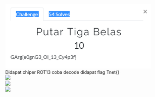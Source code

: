 <img src="crypto1.PNG"/>
Didapat chiper ROT13 coba decode didapat flag Tnet{}

<br>
<img src="crypto2.PNG"/>
<br>
<img src="crypto3.PNG"/>
<br>
<img src="crypto4.PNG"/>
